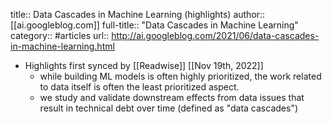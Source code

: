 title:: Data Cascades in Machine Learning (highlights)
author:: [[ai.googleblog.com]]
full-title:: "Data Cascades in Machine Learning"
category:: #articles
url:: http://ai.googleblog.com/2021/06/data-cascades-in-machine-learning.html

- Highlights first synced by [[Readwise]] [[Nov 19th, 2022]]
	- while building ML models is often highly prioritized,  the work related to data itself is often the least prioritized aspect.
	- we study and validate downstream effects from data issues that result in technical debt over time (defined as "data cascades")